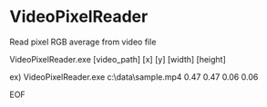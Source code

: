 # VideoPixelReader
Read pixel RGB average from video file

VideoPixelReader.exe [video_path] [x] [y] [width] [height]

ex) VideoPixelReader.exe c:\data\sample.mp4 0.47 0.47 0.06 0.06

EOF
